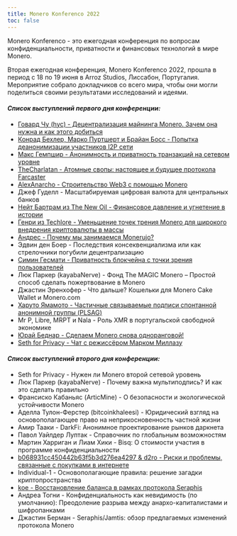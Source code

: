 ```yaml
---
title: Monero Konferenco 2022
toc: false
---
```


Monero Konferenco - это ежегодная конференция по вопросам конфиденциальности, приватности и финансовых технологий в мире Monero.

Вторая ежегодная конференция, Monero Konferenco 2022, прошла в период с 18 по 19 июня в Arroz Studios, Лиссабон, Португалия. Мероприятие собрало докладчиков со всего мира, чтобы они могли поделиться своими результатами исследований и идеями.

#### _**Список выступлений первого дня конференции:**_
- [Говард Чу (hyc) - Децентрализация майнинга Monero. Зачем она нужна и как этого добиться](/logs/konferenco-2022/10-howard-chu-(hyc)-decentralizing-monero-mining-how-and-why-ru-raw/)
- [Конрад Бехлер, Марко Пуртшерт и Брайан Босс - Попытка деанонимизации участников I2P сети](/logs/konferenco-2022/12-konrad-baechler,marco-purtschert-&-brian-boss-trying-to-de-anonymize-i2p-network-participants-ru-raw/)
- [Макс Гемпшир - Анонимность и приватность транзакций на сетевом уровне](/logs/konferenco-2022/09-max-hampshire-network-level-anonymity-and-transaction-privacy-ru-raw/)
- [TheCharlatan - Атомные свопы: настоящее и будущее протокола Farcaster](/logs/konferenco-2022/07-thecharlatan-atomic-swaps.-present-and-future-of-the-farcaster-protocol-ru-raw/)
- [AlexAnarcho - Cтроительство Web3 с помощью Monero](/logs/konferenco-2022/06-alexanarcho-building-web3-with-monero-ru-raw/)
- Джеф Гуделл - Масштабируемая цифровая валюта для центральных банков
- [Нейт Бартрам из The New Oil - Финансовое давление и угнетение в истории](/logs/konferenco-2022/02-nathan-financial-oppression-throughout-history-ru-raw/)
- [Генри из Techlore - Уменьшение точек трения Monero для широкого внедрения криптовалюты в массы](/logs/konferenco-2022/01-henry-reducing-monero's-friction-points-for-rapid-widespread-adoption-ru-raw/)
- [Андрес - Почему мы занимаемся Monerujo?](/logs/konferenco-2022/03-andres-why-we-monerujo-ru-raw/)
- Эдвин ден Боер - Последствия консеквенциализма или как стрелочники погубили децентрализацию
- [Симин Гесмати - Приватность блокчейна с точки зрения пользователей](/logs/konferenco-2022/04-simin-ghesmati-user-perceived-privacy-in-blockchain-ru-raw/)
- Люк Паркер (kayabaNerve) - Фонд The MAGIC Monero – Простой способ сделать пожертвование в Monero
- Джастин Эренхофер - Что дальше? Кошельки для Monero Cake Wallet и Monero.com
- [Харуто Ямамото - Частичные связываемые подписи спонтанной анонимной группы (PLSAG)](/logs/konferenco-2022/13-haruto-yamamoto-partial-linkable-spontaneous-anonymous-group-(plsag)-ru-raw/)
- Mr P, Libre, MRPT и Nala - Роль XMR в португальской свободной экономике
- [Юрай Беднар - Сделаем Monero снова одноранговой!](/logs/konferenco-2022/11-juraj-bednar-make-monero-peer-to-peer-again-ru-raw/)
- [Seth for Privacy - Чат с режиссёром Марком Миллазу](/logs/konferenco-2022/08-seth-for-privacy-fireside-chat-with-director-marc-meillassoux-ru-raw/)

#### _**Список выступлений второго дня конференции:**_
- Seth for Privacy - Нужен ли Monero второй сетевой уровень
- Люк Паркер (kayabaNerve) - Почему важна мультиподпись? И как это сделать правильно
- Франсиско Кабаньяс (ArticMine) - О безопасности и экологической устойчивости Monero
- Аделла Тулон-Ферстер (bitcoinkhaleesi) - Юридический взгляд на основополагающее право на неприкосновенность частной жизни
- Амир Тааки - DarkFi: Анонимное проектирование рынков даркнета
- Павол Уайлдер Луптак - Справочник по глобальным возможностям
- Мартин Харриган и Лиам Хики - Bisq: О стоимости участия в программе конфиденциальности
- [b068931cc450442b63f5b3d276ea4297 & d2ro - Риски и проблемы, связанные с покупками в интернете](/logs/konferenco-2022/05-b068931cc450442b63f5b3d276ea4297-&-d2ro-risks-and-problems-when-shopping-on-the-internet-ru-raw/)
- Individual-1 - Основополагающие правила: решение загадки криптопространства
- [koe - Восстановление баланса в рамках протокола Seraphis](/logs/konferenco-2022/14-koe-seraphis-balance-recovery-ru-raw/)
- Андреа Тогни - Конфиденциальность как невидимость (по умолчанию): Преодоление разрыва между анархо-капиталистами и шифропанками
- Джастин Берман - Seraphis/Jamtis: обзор предлагаемых изменений протокола Monero
